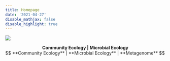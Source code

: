 ```yaml
---
title: Homepage
date: '2021-04-27'
disable_mathjax: false
disable_highlight: true
---
```


![](/images/tree.jpg)

<center><strong> Community Ecology | Microbial Ecology </strong></center>
$$ **Community Ecology**	|	**Microbial Ecology**	|	**Metagenome** $$